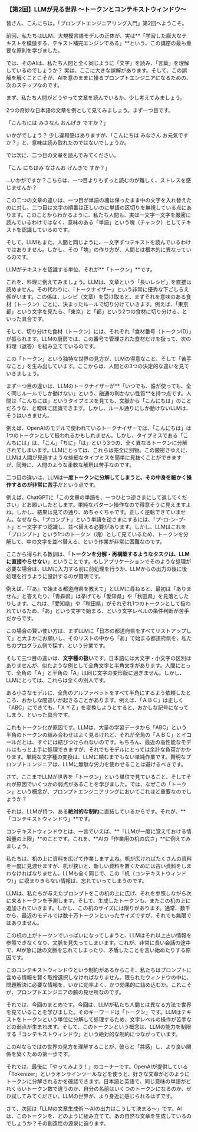 ### 【第2回】LLMが見る世界 〜トークンとコンテキストウィンドウ〜

皆さん、こんにちは。「プロンプトエンジニアリング入門」第2回へようこそ。

前回、私たちはLLM、大規模言語モデルの正体が、実は**「学習した膨大なテキストを模倣する、テキスト補完エンジンである」**という、この講座の最も重要な原則を学びました。

では、そのAIは、私たち人間と全く同じように「文字」を読み、「言葉」を理解しているのでしょうか？ 実は、ここに大きな誤解があります。そして、この誤解を解くことこそが、AIを意のままに操るプロンプトエンジニアになるための、次のステップなのです。

まず、私たち人間がどうやって文章を読んでいるか、少し考えてみましょう。

2つの奇妙な日本語の文章を例として見てみましょう。まず一つ目です。

「こんちには みさなん おんげき ですか？」

いかがでしょう？ 少し違和感はありますが、「こんにちは みなさん お元気ですか？」と、意味は読み取れたのではないでしょうか。

では次に、二つ目の文章を読んでみてください。

「こん にちはみ なさんお げんきで すか？」

…いかがですか？こちらは、一つ目よりもずっと読むのが難しく、ストレスを感じませんか？

この二つの文章の違いは、一つ目が単語の塊は保ったまま中の文字を入れ替えたのに対し、二つ目は文字の順番は正しいのに単語の区切りを無視している点にあります。このことからわかるように、私たち人間も、実は一文字一文字を厳密に読んでいるわけではなく、意味のある「単語」という塊（チャンク）としてテキストを認識しているのです。

そして、LLMもまた、人間と同じように、一文字ずつテキストを読んでいるわけではありません。しかし、その「塊」の作り方が、人間とは根本的に異なっているのです。

LLMがテキストを認識する単位、それが**「トークン」**です。

これを、料理に例えてみましょう。LLMは、文章という「長いレシピ」を直接は読めません。その代わりに、「トークナイザー」という非常に優秀な下ごしらえ係がいます。この係は、レシピ（文章）を受け取ると、まずそれを意味のある食材（トークン）ごとに、決まったルールで切り分けていきます。例えば、「東京都」という文字を見たら、「東京」と「都」という2つの食材に切り分ける、といった具合です。

そして、切り分けた食材（トークン）には、それぞれ「食材番号（トークンID）」が振られます。LLMの厨房では、この番号で管理された食材だけを扱って、次の料理（返答）を組み立てているのです。

この「トークン」という独特な世界の見方が、LLMの得意なこと、そして「苦手なこと」を生み出しています。ここからは、人間との3つの決定的な違いを見ていきましょう。

まず一つ目の違いは、LLMのトークナイザーが**「いつでも、誰が使っても、全く同じルールでしか動けない」という、融通の利かない性質**を持つ点です。人間は「こんちには」というタイプミスを見ても、文脈から「こんにちは」のことだろうな、と曖昧に認識できます。しかし、ルール通りにしか動けないLLMは、そうはいきません。

例えば、OpenAIのモデルで使われているトークナイザーでは、「こんにちは」は1つのトークンとして扱われるかもしれません。しかし、タイプミスである「こんちには」は、「こん」「ちに」「は」という3つの、全く異なるトークンに分解されてしまいます。LLMにとっては、これらは完全に別物。この厳密さゆえに、LLMは人間が見逃すような些細なタイプミスを簡単に見抜くことができますが、同時に、人間のような柔軟な解釈は苦手なのです。

二つ目の違いは、LLMは**一度トークンに分解してしまうと、その中身を細かく操作するのが非常に苦手**だという点です。

例えば、ChatGPTに「この文章の単語を、一つひとつ逆さまにして返してください」とお願いしたとします。単純なパターン操作なので得意そうに見えますよね。しかし、結果は見ての通り、めちゃくちゃです。正しく逆転できていません。なぜなら、「プロンプト」という単語を逆さまにするには、「プ-ロ-ン-プ-ト」と一文字ずつ認識し、並べ替える必要があります。しかし、LLMはこれを「プロンプト」という1つのトークン（塊）として見ているため、トークンを分解して、中の文字を並べ替える、という作業が非常に困難なのです。

ここから得られる教訓は、「**トークンを分解・再構築するようなタスクは、LLMに直接やらせない**」ということです。もしアプリケーションでそのような処理が必要な場合は、LLMに入力する前に前処理を行うか、LLMからの出力の後に後処理を行うように設計するのが賢明です。

例えば、「『あ』で始まる都道府県を教えて」とLLMに尋ねると、最初は「ありません」と答えたり、「青森県」は挙げても「愛知県」や「秋田県」を見落としたりします。これは、「愛知県」や「秋田県」がそれぞれ1つのトークンとして扱われているため、「あ」という文字で始まる、という文字レベルの条件判断が苦手だからです。

この場合の賢い使い方は、まずLLMに「日本の都道府県をすべてリストアップして」と大まかにお願いし、そのリストの中から「あ」で始まる都道府県を、私たちのプログラム側で探す、という分業です。

そして三つ目の違いは、**文字種の扱い**です。日本語には大文字・小文字の区別はありませんが、似たような例として全角文字と半角文字があります。人間にとって、全角の「Ａ」と半角の「A」は同じ文字の変形版に過ぎません。しかし、LLMにとっては、これらは全くの別人です。

ある小さなモデルに、全角のアルファベットをすべて半角にするよう依頼したところ、おかしな間違いが起きることがあります。例えば、「ＡＢＣ」は正しく「ABC」にできても、「ＸＹＺ」を変換しようとすると、おかしな記号になってしまう、といった具合です。

これもトークン化が原因です。LLMは、大量の学習データから「ABC」という半角のトークンの組み合わせはよく見るけれど、それが全角の「ＡＢＣ」とイコールだとは、すぐには結びつけられないのです。もちろん、最近の高性能なモデルはもっと上手に処理できますが、それでもモデルにとっては余計な負荷がかかります。単純な文字種の変換は、LLMに頼むまでもない単純作業です。賢明なプロンプトエンジニアは、LLMに無駄な労力を使わせることは避けるべきです。

さて、ここまでLLMが世界を「トークン」という単位で見ていること、そしてそれが原因でいくつかの弱点があることを学びました。では、なぜこの「トークン」という概念が、プロンプトエンジニアリングにおいてこれほど重要なのでしょうか？

それは、LLMが持つ、ある**絶対的な制約**に直結しているからです。それが、**「コンテキストウィンドウ」**です。

コンテキストウィンドウとは、一言でいえば、**「LLMが一度に覚えておける情報量の上限」**のことです。これを、**AIの「作業用の机の広さ」**に例えてみましょう。

私たちは、机の上に資料を広げて作業しますよね。机が広ければたくさんの資料を一度に見渡せますが、机が狭いと、新しい資料を置くためには古い資料をしまわなければなりません。LLMも全く同じで、この「机（コンテキストウィンドウ）」に収まりきらない情報は、忘れていってしまうのです。

LLMは、私たちが与えたプロンプトをこの机の上に広げ、それを参照しながら次に来るトークンを予測します。そして、生成したトークンも、またこの机の上に追加されていきます。しかし、この机のサイズには限りがあります。通常、数千から、最近のモデルでは数十万トークンといったサイズですが、それでも無限ではありません。

この机の上がトークンでいっぱいになってしまうと、LLMはそれ以上古い情報を参照できなくなり、文脈を見失ってしまいます。これが、非常に長い会話の途中で、AIが急に話の文脈を忘れてしまったり、矛盾したことを言い始めたりする原因です。

このコンテキストウィンドウという制約があるからこそ、私たちはプロンプトに含める情報を賢く取捨選択しなければなりません。限られたウィンドウの中に、問題解決に必要な情報を、いかに効率よく、かつ効果的に詰め込むか。これこそが、プロンプトエンジニアの腕の見せ所なのです。

それでは、今回のまとめです。今回は、LLMが私たち人間とは異なる方法で世界を見ていることを学びました。そのキーワードは「トークン」です。LLMはテキストをトークンという単位に分解して処理するため、文字レベルの操作が苦手などの弱点が生まれます。そして、このトークンという概念は、LLMの能力を制限する「コンテキストウィンドウ」という絶対的な制約につながっています。

このAIならではの世界の見方を理解することが、彼らと「共感」し、より良い関係を築くための第一歩です。

それでは、最後に「やってみよう！」のコーナーです。OpenAIが提供している「Tokenizer」というオンラインツールなどを使うと、好きな文章がどのようにトークンに分解されるかを確認できます。日本語と英語で、同じ意味の単語がどれくらいトークン数で違うのか、自分の名前はいくつのトークンになるのか、ぜひ試してみてください。LLMの世界が、より身近に感じられるはずです。

さて、次回は「LLMの文章生成術 〜AIの出力はこうして決まる〜」です。AIは、このトークンを、どのように組み立てて、あの自然な文章を生成しているのでしょうか？その創造性の源泉に迫ります。